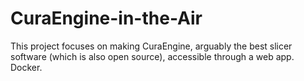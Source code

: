 # CuraEngine-in-the-Air
This project focuses on making CuraEngine, arguably the best slicer software (which is also open source), accessible through a web app.
Docker.
